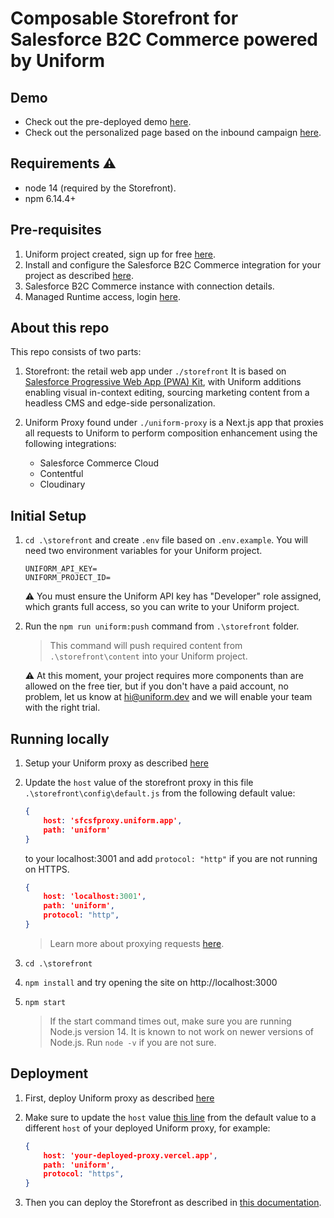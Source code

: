 # Composable Storefront for Salesforce B2C Commerce powered by Uniform

## Demo

- Check out the pre-deployed demo [here](https://sfcsf-production.mobify-storefront.com/).
- Check out the personalized page based on the inbound campaign [here](https://sfcsf-production.mobify-storefront.com/?utm_campaign=2023).

## Requirements ⚠️
-   node 14 (required by the Storefront).
-   npm 6.14.4+

## Pre-requisites

1. Uniform project created, sign up for free [here](https://uniform.app/?signup=true&utm_source=sfcsf).
1. Install and configure the Salesforce B2C Commerce integration for your project as described [here](https://docs.uniform.app/integrations/commerce/salesforce-b2c-commerce/add-uniform-integration).
1. Salesforce B2C Commerce instance with connection details.
1. Managed Runtime access, login [here](https://runtime.commercecloud.com/login).

## About this repo
This repo consists of two parts:

1. Storefront: the retail web app under `./storefront`
     It is based on [Salesforce Progressive Web App (PWA) Kit](https://github.com/SalesforceCommerceCloud/pwa-kit), with Uniform additions enabling visual in-context editing, sourcing marketing content from a headless CMS and edge-side personalization.

2. Uniform Proxy found under `./uniform-proxy` is a Next.js app that proxies all requests to Uniform to perform composition enhancement using the following integrations:
    - Salesforce Commerce Cloud
    - Contentful
    - Cloudinary

## Initial Setup

1. `cd .\storefront` and create `.env` file based on `.env.example`. You will need two environment variables for your Uniform project.
    ```
    UNIFORM_API_KEY=
    UNIFORM_PROJECT_ID=
    ```

    ⚠️ You must ensure the Uniform API key has "Developer" role assigned, which grants full access, so you can write to your Uniform project.

1. Run the `npm run uniform:push` command from `.\storefront` folder.
    
    > This command will push required content from `.\storefront\content` into your Uniform project.

    ⚠️ At this moment, your project requires more components than are allowed on the free tier, but if you don't have a paid account, no problem, let us know at hi@uniform.dev and we will enable your team with the right trial.

## Running locally

1. Setup your Uniform proxy as described [here](./uniform-proxy/README.md#working-locally)

1.  Update the `host` value of the storefront proxy in this file `.\storefront\config\default.js` from the following default value:

    ```json
    {
        host: 'sfcsfproxy.uniform.app',
        path: 'uniform'
    }
    ```

    to your localhost:3001 and add `protocol: "http"` if you are not running on HTTPS.

    ```json
    {
        host: 'localhost:3001',
        path: 'uniform',
        protocol: "http",
    }
    ```

    > Learn more about proxying requests [here](https://developer.salesforce.com/docs/commerce/pwa-kit-managed-runtime/guide/proxying-requests.html).

1. `cd .\storefront`
1. `npm install` and try opening the site on http://localhost:3000
1. `npm start`
    > If the start command times out, make sure you are running Node.js version 14. It is known to not work on newer versions of Node.js. Run `node -v` if you are not sure.

## Deployment

1. First, deploy Uniform proxy as described [here](./uniform-proxy/README.md#deployment)

1. Make sure to update the `host` value [this line](/storefront/config/default.js#L73) from the default value to a different `host` of your deployed Uniform proxy, for example:

    ```json
    {
        host: 'your-deployed-proxy.vercel.app',
        path: 'uniform',
        protocol: "https",
    }
    ```

1. Then you can deploy the Storefront as described in [this documentation](https://developer.salesforce.com/docs/commerce/pwa-kit-managed-runtime/guide/pushing-and-deploying-bundles.html?q=push).